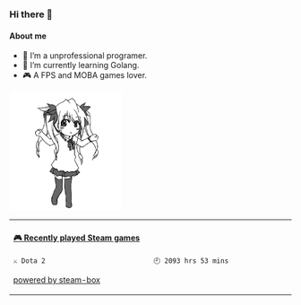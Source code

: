 ### Hi there 👋

#### About me
- 🤔 I’m a unprofessional programer.
- 🌱 I’m currently learning Golang.
- 🎮 A FPS and MOBA games lover.

<!--
**First-frost/First-frost** is a ✨ _special_ ✨ repository because its `README.md` (this file) appears on your GitHub profile.

Here are some ideas to get you started:

- 🔭 I’m currently working on ...
- 🌱 I’m currently learning ...
- 👯 I’m looking to collaborate on ...
- 💬 Ask me about ...
- 📫 How to reach me: ...
- 😄 Pronouns: ...
- ⚡ Fun fact: ...
-->


<img src="https://github.com/First-frost/First-frost/blob/main/dance.gif" width="200">

<table>
<tr>
<td valign="top" width="50%">

 <!-- steam-box start -->
#### <a href="https://gist.github.com/6e7ccf4346147a72f0da789476bb5031" target="_blank">🎮 Recently played Steam games</a>
```text
⚔️ Dota 2                           🕘 2093 hrs 53 mins
```
<!-- Powered by https://github.com/YouEclipse/steam-box . -->
<!-- steam-box end -->

[powered by steam-box](https://github.com/YouEclipse/steam-box)

</td>
</tr>
</table>

